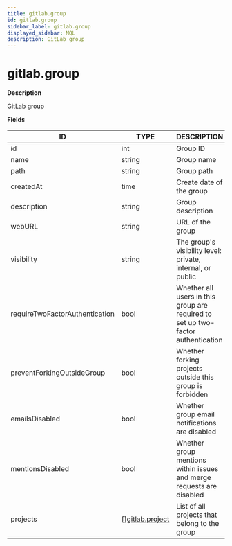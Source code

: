 ```yaml
---
title: gitlab.group
id: gitlab.group
sidebar_label: gitlab.group
displayed_sidebar: MQL
description: GitLab group
---
```


# gitlab.group

**Description**

GitLab group

**Fields**

| ID                             | TYPE                                          | DESCRIPTION                                                                      |
| ------------------------------ | --------------------------------------------- | -------------------------------------------------------------------------------- |
| id                             | int                                           | Group ID                                                                         |
| name                           | string                                        | Group name                                                                       |
| path                           | string                                        | Group path                                                                       |
| createdAt                      | time                                          | Create date of the group                                                         |
| description                    | string                                        | Group description                                                                |
| webURL                         | string                                        | URL of the group                                                                 |
| visibility                     | string                                        | The group's visibility level: private, internal, or public                       |
| requireTwoFactorAuthentication | bool                                          | Whether all users in this group are required to set up two-factor authentication |
| preventForkingOutsideGroup     | bool                                          | Whether forking projects outside this group is forbidden                         |
| emailsDisabled                 | bool                                          | Whether group email notifications are disabled                                   |
| mentionsDisabled               | bool                                          | Whether group mentions within issues and merge requests are disabled             |
| projects                       | &#91;&#93;[gitlab.project](gitlab.project.md) | List of all projects that belong to the group                                    |

